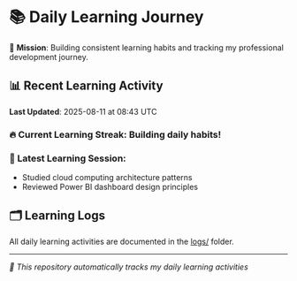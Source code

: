# 📚 Daily Learning Journey

🎯 **Mission**: Building consistent learning habits and tracking my professional development journey.

## 📊 Recent Learning Activity

**Last Updated**: 2025-08-11 at 08:43 UTC

### 🔥 Current Learning Streak: Building daily habits!

### 📝 Latest Learning Session:
- Studied cloud computing architecture patterns
- Reviewed Power BI dashboard design principles

## 🗂️ Learning Logs

All daily learning activities are documented in the [logs/](./logs/) folder.

---
*🤖 This repository automatically tracks my daily learning activities*

